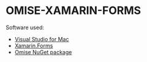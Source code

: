  # OMISE-XAMARIN-FORMS

 Software used:

 * [Visual Studio for Mac](https://www.visualstudio.com/vs/visual-studio-mac/)
 * [Xamarin.Forms](https://www.xamarin.com/forms)
 * [Omise NuGet package](https://www.nuget.org/packages/Omise/)
